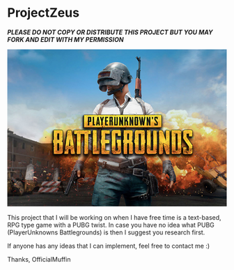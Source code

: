 # ProjectZeus
*****PLEASE DO NOT COPY OR DISTRIBUTE THIS PROJECT BUT YOU MAY FORK AND EDIT WITH MY PERMISSION*****

![PUBG Image](Images/PUBG700x500.png)


This project that I will be working on when I have free time is a text-based, RPG type game with a PUBG twist.
In case you have no idea what PUBG (PlayerUnknowns Battlegrounds) is then I suggest you research first.

If anyone has any ideas that I can implement, feel free to contact me :)

Thanks,
OfficialMuffin



